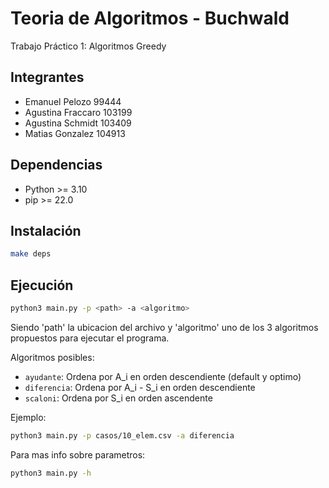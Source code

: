 # Teoria de Algoritmos - Buchwald

Trabajo Práctico 1: Algoritmos Greedy

## Integrantes
* Emanuel Pelozo 99444
* Agustina Fraccaro 103199
* Agustina Schmidt 103409
* Matias Gonzalez 104913

## Dependencias

* Python >= 3.10
* pip >= 22.0

## Instalación

```bash
make deps
```

## Ejecución

```bash
python3 main.py -p <path> -a <algoritmo>
```
Siendo 'path' la ubicacion del archivo y 'algoritmo' uno de los 3 algoritmos propuestos para ejecutar el programa.

Algoritmos posibles:

* `ayudante`: Ordena por A_i en orden descendiente (default y optimo)
* `diferencia`: Ordena por A_i - S_i en orden descendiente
* `scaloni`: Ordena por S_i en orden ascendente

Ejemplo: 

```bash
python3 main.py -p casos/10_elem.csv -a diferencia
```

Para mas info sobre parametros:

```bash
python3 main.py -h
```